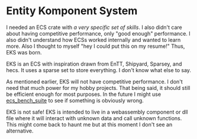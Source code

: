 # Entity Komponent System
I needed an ECS crate with *a very specific set of skills*. 
I also didn't care about having competitive performance, only "good enough" performance. 
I also didn't understand how ECSs worked internally and wanted to learn more. 
Also I thought to myself "hey I could put this on my resume!" 
Thus, EKS was born.

EKS is an ECS with inspiration drawn from EnTT, Shipyard, Sparsey, and hecs. 
It uses a sparse set to store everything. I don't know what else to say. 

As mentioned earlier, EKS will not have competitive performance. 
I don't need that much power for my hobby projects. 
That being said, it should still be efficient enough for most purposes. 
In the future I might use [ecs_bench_suite](https://github.com/rust-gamedev/ecs_bench_suite) to see if something is obviously wrong.

EKS is not safe!
EKS is intended to live in a webassembly component or dll file where it will interact with unknown data and call unknown functions.
This might come back to haunt me but at this moment I don't see an alternative.
